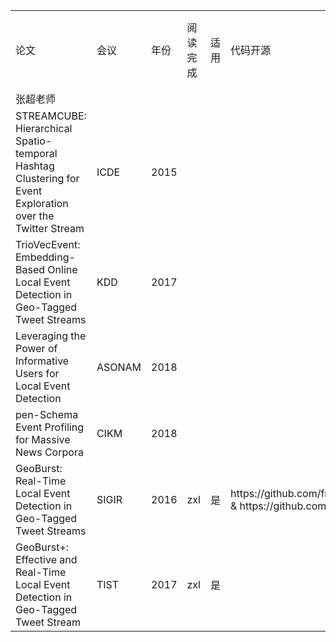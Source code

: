 <table>
<tr>
    <td> 论文 </td>
    <td> 会议 </td>
    <td> 年份 </td>
    <td> 阅读完成 </td>
    <td> 适用 </td>
    <td> 代码开源</td>
    <td> 数据集开源 </td>
</tr>
<tr>
    <td colspan="7"> 张超老师 </td>
</tr>
<tr>
    <td>STREAMCUBE: Hierarchical Spatio-temporal Hashtag  Clustering for Event Exploration over the Twitter Stream </td>
    <td> ICDE</td>
    <td> 2015</td>
    <td> </td>
    <td> </td>
    <td> </td>
    <td> </td>
</tr>
<tr>
    <td>TrioVecEvent: Embedding-Based Online Local Event Detection in Geo-Tagged Tweet Streams</td>
    <td> KDD</td>
    <td> 2017</td>
    <td> </td>
    <td> </td>
    <td> </td>
    <td> </td>
</tr>
<tr>
    <td>Leveraging the Power of Informative Users for Local Event Detection</td>
    <td> ASONAM</td>
    <td> 2018</td>
    <td> </td>
    <td> </td>
    <td> </td>
    <td> </td>
</tr>
<tr>
    <td>pen-Schema Event Profiling for Massive News Corpora </td>
    <td> CIKM</td>
    <td> 2018</td>
    <td> </td>
    <td> </td>
    <td> </td>
    <td> </td>
</tr>
<tr>
    <td>GeoBurst: Real-Time Local Event Detection in Geo-Tagged Tweet Streams</td>
    <td> SIGIR</td>
    <td> 2016</td>
    <td> zxl </td>
    <td> 是 </td>
    <td> https://github.com/franticnerd/geoburst & https://github.com/aditi098/GeoBurst </td>
    <td> No </td>
</tr>
<tr>
    <td>GeoBurst+: Effective and Real-Time Local Event Detection in Geo-Tagged Tweet Stream</td>
    <td> TIST</td>
    <td> 2017</td>
    <td> zxl </td>
    <td> 是 </td>
    <td> </td>
    <td> </td>
</tr>
</table>


